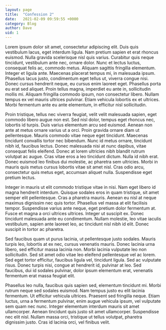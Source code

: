```yaml
---
layout: page
title:  "Confession 2"
date:   2021-02-09 09:59:55 +0000
category: Blog
author: Dave
uid: 1
---
```

Lorem ipsum dolor sit amet, consectetur adipiscing elit. Duis quis vestibulum lacus, eget interdum ligula. Nam pretium sapien et erat rhoncus euismod. Nulla gravida scelerisque nisl quis varius. Curabitur quis neque tincidunt, vestibulum ante nec, ornare dolor. Nunc et lectus luctus, consequat felis ac, commodo metus. Aliquam sagittis fringilla elementum. Integer et ligula ante. Maecenas placerat tempus mi, in malesuada ipsum. Phasellus lacus justo, condimentum eget tellus ut, viverra congue nisi. Donec cursus hendrerit neque, eu cursus enim laoreet eget. Phasellus porta eu erat sed aliquet. Proin tellus magna, imperdiet eu ante in, sollicitudin mollis mi. Aliquam fringilla commodo ipsum, non consectetur libero. Nullam tempus ex vel mauris ultrices pulvinar. Etiam vehicula lobortis ex et ultrices. Morbi fermentum ante eu ante elementum, in efficitur nisl sollicitudin.

Proin tristique, tellus nec viverra feugiat, velit velit malesuada sapien, eget commodo libero augue non est. Sed nisl dolor, tempus eget rhoncus nec, lobortis id turpis. Duis varius elementum arcu sed euismod. Aenean non ante at metus ornare varius ut a orci. Proin gravida ornare diam ut pellentesque. Mauris commodo vitae neque eget tincidunt. Maecenas tincidunt convallis tortor nec bibendum. Nunc id metus ornare, tincidunt nibh id, faucibus lectus. Donec malesuada nisi at nunc dapibus, vitae consequat felis eleifend. Donec at lorem ultricies nibh blandit rutrum volutpat ac augue. Cras vitae eros a leo tincidunt dictum. Nulla id nibh erat. Donec euismod leo finibus dui molestie, ac pharetra sem ultricies. Morbi in mauris quis metus cursus lobortis vitae sit amet nisl. Cras odio arcu, consectetur quis metus eget, accumsan aliquet nulla. Suspendisse eget pretium lectus.

Integer in mauris ut elit commodo tristique vitae in nisi. Nam eget libero id magna hendrerit interdum. Quisque sodales eros in quam tristique, sit amet semper elit pellentesque. Cras a pharetra mauris. Aenean eu nisl at neque maximus dignissim nec quis tortor. Phasellus vel massa at elit facilisis tempor. Suspendisse varius ante neque, eget pretium dolor fermentum at. Fusce et magna a orci ultrices ultrices. Integer ut suscipit ex. Donec tincidunt malesuada ante eu condimentum. Nullam molestie, leo vitae iaculis vestibulum, sapien ante laoreet leo, ac tincidunt nisl nibh id elit. Donec suscipit in tortor ac pharetra.

Sed faucibus quam ut purus lacinia, ut pellentesque justo sodales. Mauris turpis leo, lobortis at ex nec, cursus venenatis mauris. Donec lacinia urna libero, sed efficitur massa lacinia non. Morbi lacinia vulputate leo non sollicitudin. Sed sit amet odio vitae leo eleifend pellentesque vel ac lorem. Sed eget tortor efficitur, faucibus ligula vel, tincidunt ligula. Sed ac vulputate risus. Donec turpis nisi, congue at hendrerit id, pulvinar at leo. Sed faucibus, dui id sodales pulvinar, dolor ipsum elementum erat, venenatis fermentum erat massa feugiat elit.

Phasellus leo nulla, faucibus quis sapien sed, elementum tincidunt mi. Morbi rutrum neque sed sodales euismod. Nam tempus justo eu elit lacinia fermentum. Ut efficitur vehicula ultrices. Praesent sed fringilla neque. Etiam luctus, urna a fermentum pulvinar, enim augue vehicula ipsum, vel vulputate sem quam nec nunc. Integer elementum interdum mauris sit amet ullamcorper. Aenean tincidunt quis justo sit amet ullamcorper. Suspendisse nec elit nisl. Nullam massa orci, tristique ut tellus volutpat, pharetra dignissim justo. Cras id lacinia orci, vel finibus velit.